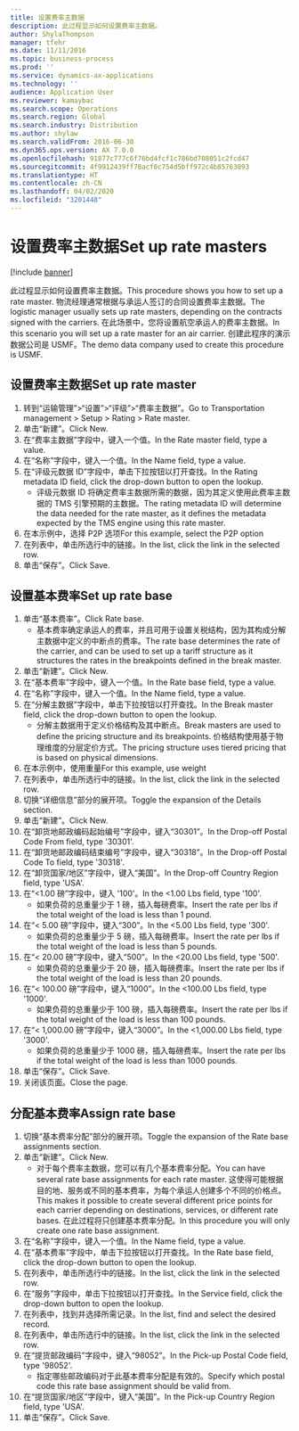 ```yaml
---
title: 设置费率主数据
description: 此过程显示如何设置费率主数据。
author: ShylaThompson
manager: tfehr
ms.date: 11/11/2016
ms.topic: business-process
ms.prod: ''
ms.service: dynamics-ax-applications
ms.technology: ''
audience: Application User
ms.reviewer: kamaybac
ms.search.scope: Operations
ms.search.region: Global
ms.search.industry: Distribution
ms.author: shylaw
ms.search.validFrom: 2016-06-30
ms.dyn365.ops.version: AX 7.0.0
ms.openlocfilehash: 91877c777c6f76bd4fcf1c786bd708051c2fcd47
ms.sourcegitcommit: 4f9912439ff78acf0c754d5bff972c4b85763093
ms.translationtype: HT
ms.contentlocale: zh-CN
ms.lasthandoff: 04/02/2020
ms.locfileid: "3201448"
---
```

# <a name="set-up-rate-masters"></a><span data-ttu-id="1cb2e-103">设置费率主数据</span><span class="sxs-lookup"><span data-stu-id="1cb2e-103">Set up rate masters</span></span>

[!include [banner](../../includes/banner.md)]

<span data-ttu-id="1cb2e-104">此过程显示如何设置费率主数据。</span><span class="sxs-lookup"><span data-stu-id="1cb2e-104">This procedure shows you how to set up a rate master.</span></span> <span data-ttu-id="1cb2e-105">物流经理通常根据与承运人签订的合同设置费率主数据。</span><span class="sxs-lookup"><span data-stu-id="1cb2e-105">The logistic manager usually sets up rate masters, depending on the contracts signed with the carriers.</span></span> <span data-ttu-id="1cb2e-106">在此场景中，您将设置航空承运人的费率主数据。</span><span class="sxs-lookup"><span data-stu-id="1cb2e-106">In this scenario you will set up a rate master for an air carrier.</span></span> <span data-ttu-id="1cb2e-107">创建此程序的演示数据公司是 USMF。</span><span class="sxs-lookup"><span data-stu-id="1cb2e-107">The demo data company used to create this procedure is USMF.</span></span>


## <a name="set-up-rate-master"></a><span data-ttu-id="1cb2e-108">设置费率主数据</span><span class="sxs-lookup"><span data-stu-id="1cb2e-108">Set up rate master</span></span>
1. <span data-ttu-id="1cb2e-109">转到“运输管理”>“设置”>“评级”>“费率主数据”。</span><span class="sxs-lookup"><span data-stu-id="1cb2e-109">Go to Transportation management > Setup > Rating > Rate master.</span></span>
2. <span data-ttu-id="1cb2e-110">单击“新建”。</span><span class="sxs-lookup"><span data-stu-id="1cb2e-110">Click New.</span></span>
3. <span data-ttu-id="1cb2e-111">在“费率主数据”字段中，键入一个值。</span><span class="sxs-lookup"><span data-stu-id="1cb2e-111">In the Rate master field, type a value.</span></span>
4. <span data-ttu-id="1cb2e-112">在“名称”字段中，键入一个值。</span><span class="sxs-lookup"><span data-stu-id="1cb2e-112">In the Name field, type a value.</span></span>
5. <span data-ttu-id="1cb2e-113">在“评级元数据 ID”字段中，单击下拉按钮以打开查找。</span><span class="sxs-lookup"><span data-stu-id="1cb2e-113">In the Rating metadata ID field, click the drop-down button to open the lookup.</span></span>
    * <span data-ttu-id="1cb2e-114">评级元数据 ID 将确定费率主数据所需的数据，因为其定义使用此费率主数据的 TMS 引擎预期的主数据。</span><span class="sxs-lookup"><span data-stu-id="1cb2e-114">The rating metadata ID will determine the data needed for the rate master, as it defines the metadata expected by the TMS engine using this rate master.</span></span>  
6. <span data-ttu-id="1cb2e-115">在本示例中，选择 P2P 选项</span><span class="sxs-lookup"><span data-stu-id="1cb2e-115">For this example, select the P2P option</span></span>
7. <span data-ttu-id="1cb2e-116">在列表中，单击所选行中的链接。</span><span class="sxs-lookup"><span data-stu-id="1cb2e-116">In the list, click the link in the selected row.</span></span>
8. <span data-ttu-id="1cb2e-117">单击“保存”。</span><span class="sxs-lookup"><span data-stu-id="1cb2e-117">Click Save.</span></span>

## <a name="set-up-rate-base"></a><span data-ttu-id="1cb2e-118">设置基本费率</span><span class="sxs-lookup"><span data-stu-id="1cb2e-118">Set up rate base</span></span>
1. <span data-ttu-id="1cb2e-119">单击“基本费率”。</span><span class="sxs-lookup"><span data-stu-id="1cb2e-119">Click Rate base.</span></span>
    * <span data-ttu-id="1cb2e-120">基本费率确定承运人的费率，并且可用于设置关税结构，因为其构成分解主数据中定义的中断点的费率。</span><span class="sxs-lookup"><span data-stu-id="1cb2e-120">The rate base determines the rate of the carrier, and can be used to set up a tariff structure as it structures the rates in the breakpoints defined in the break master.</span></span>  
2. <span data-ttu-id="1cb2e-121">单击“新建”。</span><span class="sxs-lookup"><span data-stu-id="1cb2e-121">Click New.</span></span>
3. <span data-ttu-id="1cb2e-122">在“基本费率”字段中，键入一个值。</span><span class="sxs-lookup"><span data-stu-id="1cb2e-122">In the Rate base field, type a value.</span></span>
4. <span data-ttu-id="1cb2e-123">在“名称”字段中，键入一个值。</span><span class="sxs-lookup"><span data-stu-id="1cb2e-123">In the Name field, type a value.</span></span>
5. <span data-ttu-id="1cb2e-124">在“分解主数据”字段中，单击下拉按钮以打开查找。</span><span class="sxs-lookup"><span data-stu-id="1cb2e-124">In the Break master field, click the drop-down button to open the lookup.</span></span>
    * <span data-ttu-id="1cb2e-125">分解主数据用于定义价格结构及其中断点。</span><span class="sxs-lookup"><span data-stu-id="1cb2e-125">Break masters are used to define the pricing structure and its breakpoints.</span></span> <span data-ttu-id="1cb2e-126">价格结构使用基于物理维度的分层定价方式。</span><span class="sxs-lookup"><span data-stu-id="1cb2e-126">The pricing structure uses tiered pricing that is based on physical dimensions.</span></span>  
6. <span data-ttu-id="1cb2e-127">在本示例中，使用重量</span><span class="sxs-lookup"><span data-stu-id="1cb2e-127">For this example, use weight</span></span>
7. <span data-ttu-id="1cb2e-128">在列表中，单击所选行中的链接。</span><span class="sxs-lookup"><span data-stu-id="1cb2e-128">In the list, click the link in the selected row.</span></span>
8. <span data-ttu-id="1cb2e-129">切换“详细信息”部分的展开项。</span><span class="sxs-lookup"><span data-stu-id="1cb2e-129">Toggle the expansion of the Details section.</span></span>
9. <span data-ttu-id="1cb2e-130">单击“新建”。</span><span class="sxs-lookup"><span data-stu-id="1cb2e-130">Click New.</span></span>
10. <span data-ttu-id="1cb2e-131">在“卸货地邮政编码起始编号”字段中，键入“30301”。</span><span class="sxs-lookup"><span data-stu-id="1cb2e-131">In the Drop-off Postal Code From field, type '30301'.</span></span>
11. <span data-ttu-id="1cb2e-132">在“卸货地邮政编码结束编号”字段中，键入“30318”。</span><span class="sxs-lookup"><span data-stu-id="1cb2e-132">In the Drop-off Postal Code To field, type '30318'.</span></span>
12. <span data-ttu-id="1cb2e-133">在“卸货国家/地区”字段中，键入“美国”。</span><span class="sxs-lookup"><span data-stu-id="1cb2e-133">In the Drop-off Country Region field, type 'USA'.</span></span>
13. <span data-ttu-id="1cb2e-134">在“<1.00 磅”字段中，键入 '100'。</span><span class="sxs-lookup"><span data-stu-id="1cb2e-134">In the <1.00 Lbs field, type '100'.</span></span>
    * <span data-ttu-id="1cb2e-135">如果负荷的总重量少于 1 磅，插入每磅费率。</span><span class="sxs-lookup"><span data-stu-id="1cb2e-135">Insert the rate per lbs if the total weight of the load is less than 1 pound.</span></span>  
14. <span data-ttu-id="1cb2e-136">在“< 5.00 磅”字段中，键入“300”。</span><span class="sxs-lookup"><span data-stu-id="1cb2e-136">In the <5.00 Lbs field, type '300'.</span></span>
    * <span data-ttu-id="1cb2e-137">如果负荷的总重量少于 5 磅，插入每磅费率。</span><span class="sxs-lookup"><span data-stu-id="1cb2e-137">Insert the rate per lbs if the total weight of the load is less than 5 pounds.</span></span>  
15. <span data-ttu-id="1cb2e-138">在“< 20.00 磅”字段中，键入“500”。</span><span class="sxs-lookup"><span data-stu-id="1cb2e-138">In the <20.00 Lbs field, type '500'.</span></span>
    * <span data-ttu-id="1cb2e-139">如果负荷的总重量少于 20 磅，插入每磅费率。</span><span class="sxs-lookup"><span data-stu-id="1cb2e-139">Insert the rate per lbs if the total weight of the load is less than 20 pounds.</span></span>  
16. <span data-ttu-id="1cb2e-140">在“< 100.00 磅”字段中，键入“1000”。</span><span class="sxs-lookup"><span data-stu-id="1cb2e-140">In the <100.00 Lbs field, type '1000'.</span></span>
    * <span data-ttu-id="1cb2e-141">如果负荷的总重量少于 100 磅，插入每磅费率。</span><span class="sxs-lookup"><span data-stu-id="1cb2e-141">Insert the rate per lbs if the total weight of the load is less than 100 pounds.</span></span>  
17. <span data-ttu-id="1cb2e-142">在“< 1,000.00 磅”字段中，键入“3000”。</span><span class="sxs-lookup"><span data-stu-id="1cb2e-142">In the <1,000.00 Lbs field, type '3000'.</span></span>
    * <span data-ttu-id="1cb2e-143">如果负荷的总重量少于 1000 磅，插入每磅费率。</span><span class="sxs-lookup"><span data-stu-id="1cb2e-143">Insert the rate per lbs if the total weight of the load is less than 1000 pounds.</span></span>  
18. <span data-ttu-id="1cb2e-144">单击“保存”。</span><span class="sxs-lookup"><span data-stu-id="1cb2e-144">Click Save.</span></span>
19. <span data-ttu-id="1cb2e-145">关闭该页面。</span><span class="sxs-lookup"><span data-stu-id="1cb2e-145">Close the page.</span></span>

## <a name="assign-rate-base"></a><span data-ttu-id="1cb2e-146">分配基本费率</span><span class="sxs-lookup"><span data-stu-id="1cb2e-146">Assign rate base</span></span>
1. <span data-ttu-id="1cb2e-147">切换“基本费率分配”部分的展开项。</span><span class="sxs-lookup"><span data-stu-id="1cb2e-147">Toggle the expansion of the Rate base assignments section.</span></span>
2. <span data-ttu-id="1cb2e-148">单击“新建”。</span><span class="sxs-lookup"><span data-stu-id="1cb2e-148">Click New.</span></span>
    * <span data-ttu-id="1cb2e-149">对于每个费率主数据，您可以有几个基本费率分配。</span><span class="sxs-lookup"><span data-stu-id="1cb2e-149">You can have several rate base assignments for each rate master.</span></span> <span data-ttu-id="1cb2e-150">这使得可能根据目的地、服务或不同的基本费率，为每个承运人创建多个不同的价格点。</span><span class="sxs-lookup"><span data-stu-id="1cb2e-150">This makes it possible to create several different price points for each carrier depending on destinations, services, or different rate bases.</span></span> <span data-ttu-id="1cb2e-151">在此过程将只创建基本费率分配。</span><span class="sxs-lookup"><span data-stu-id="1cb2e-151">In this procedure you will only create one rate base assignment.</span></span>  
3. <span data-ttu-id="1cb2e-152">在“名称”字段中，键入一个值。</span><span class="sxs-lookup"><span data-stu-id="1cb2e-152">In the Name field, type a value.</span></span>
4. <span data-ttu-id="1cb2e-153">在“基本费率”字段中，单击下拉按钮以打开查找。</span><span class="sxs-lookup"><span data-stu-id="1cb2e-153">In the Rate base field, click the drop-down button to open the lookup.</span></span>
5. <span data-ttu-id="1cb2e-154">在列表中，单击所选行中的链接。</span><span class="sxs-lookup"><span data-stu-id="1cb2e-154">In the list, click the link in the selected row.</span></span>
6. <span data-ttu-id="1cb2e-155">在“服务”字段中，单击下拉按钮以打开查找。</span><span class="sxs-lookup"><span data-stu-id="1cb2e-155">In the Service field, click the drop-down button to open the lookup.</span></span>
7. <span data-ttu-id="1cb2e-156">在列表中，找到并选择所需记录。</span><span class="sxs-lookup"><span data-stu-id="1cb2e-156">In the list, find and select the desired record.</span></span>
8. <span data-ttu-id="1cb2e-157">在列表中，单击所选行中的链接。</span><span class="sxs-lookup"><span data-stu-id="1cb2e-157">In the list, click the link in the selected row.</span></span>
9. <span data-ttu-id="1cb2e-158">在“提货邮政编码”字段中，键入“98052”。</span><span class="sxs-lookup"><span data-stu-id="1cb2e-158">In the Pick-up Postal Code field, type '98052'.</span></span>
    * <span data-ttu-id="1cb2e-159">指定哪些邮政编码对于此基本费率分配是有效的。</span><span class="sxs-lookup"><span data-stu-id="1cb2e-159">Specify which postal code this rate base assignment should be valid from.</span></span>    
10. <span data-ttu-id="1cb2e-160">在“提货国家/地区”字段中，键入“美国”。</span><span class="sxs-lookup"><span data-stu-id="1cb2e-160">In the Pick-up Country Region field, type 'USA'.</span></span>
11. <span data-ttu-id="1cb2e-161">单击“保存”。</span><span class="sxs-lookup"><span data-stu-id="1cb2e-161">Click Save.</span></span>

